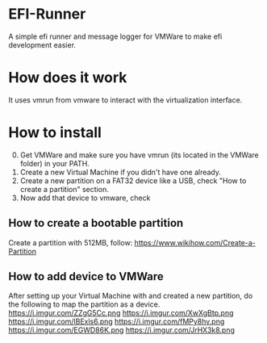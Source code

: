 # EFI-Runner
A simple efi runner and message logger for VMWare to make efi development easier.

# How does it work
It uses vmrun from vmware to interact with the virtualization interface.

# How to install
0. Get VMWare and make sure you have vmrun (its located in the VMWare folder) in your PATH.
1. Create a new Virtual Machine if you didn't have one already.
2. Create a new partition on a FAT32 device like a USB, check "How to create a partition" section.
3. Now add that device to vmware, check 

## How to create a bootable partition
Create a partition with 512MB, follow: https://www.wikihow.com/Create-a-Partition

## How to add device to VMWare
After setting up your Virtual Machine with and created a new partition, do the following to map the partition as a device.
https://i.imgur.com/ZZgG5Cc.png
https://i.imgur.com/XwXgBtp.png
https://i.imgur.com/lBExls6.png
https://i.imgur.com/fMPy8hv.png
https://i.imgur.com/EGWD86K.png
https://i.imgur.com/JrHX3k8.png


